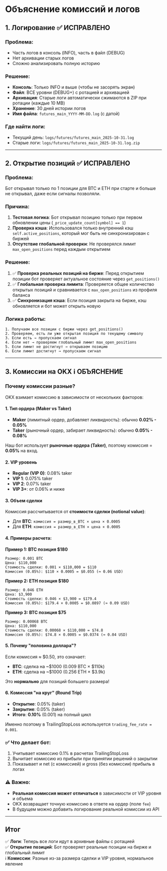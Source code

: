 # Объяснение комиссий и логов

## 1. Логирование ✅ ИСПРАВЛЕНО

### Проблема:
- Часть логов в консоль (INFO), часть в файл (DEBUG)
- Нет архивации старых логов
- Сложно анализировать полную историю

### Решение:
- **Консоль**: Только INFO и выше (чтобы не засорять экран)
- **Файл**: ВСЕ уровни (DEBUG+) с ротацией и архивацией
- **Архивация**: Старые логи автоматически сжимаются в ZIP при ротации (каждые 10 MB)
- **Хранение**: 30 дней истории логов
- **Имя файла**: `futures_main_YYYY-MM-DD.log` (с датой)

### Где найти логи:
- Текущий день: `logs/futures/futures_main_2025-10-31.log`
- Старые логи: `logs/futures/futures_main_2025-10-31.log.zip`

---

## 2. Открытие позиций ✅ ИСПРАВЛЕНО

### Проблема:
Бот открывал только по 1 позиции для BTC и ETH при старте и больше не открывал, даже если сигналы позволяли.

### Причина:
1. **Тестовая логика**: Бот открывал позицию только при первом обновлении цены (`_price_update_count[symbol] == 1`)
2. **Проверка кэша**: Использовался только внутренний кэш `self.active_positions`, который мог быть не синхронизирован с биржей
3. **Отсутствие глобальной проверки**: Не проверялся лимит `max_open_positions` перед каждым открытием

### Решение:
1. ✅ **Проверка реальных позиций на бирже**: Перед открытием позиции бот проверяет актуальное состояние через `get_positions()`
2. ✅ **Глобальная проверка лимита**: Проверяется общее количество открытых позиций и сравнивается с `max_open_positions` из профиля баланса
3. ✅ **Синхронизация кэша**: Если позиция закрыта на бирже, кэш обновляется и бот может открыть новую

### Логика работы:
```
1. Получаем все позиции с биржи через get_positions()
2. Проверяем, есть ли уже открытая позиция по текущему символу
3. Если есть → пропускаем сигнал
4. Если нет → проверяем глобальный лимит max_open_positions
5. Если лимит не достигнут → открываем позицию
6. Если лимит достигнут → пропускаем сигнал
```

---

## 3. Комиссии на OKX ℹ️ ОБЪЯСНЕНИЕ

### Почему комиссии разные?

OKX взимает комиссию в зависимости от нескольких факторов:

#### 1. **Тип ордера (Maker vs Taker)**
- **Maker** (лимитный ордер, добавляет ликвидность): обычно **0.02% - 0.05%**
- **Taker** (рыночный ордер, забирает ликвидность): обычно **0.05% - 0.08%**

Наш бот использует **рыночные ордера (Taker)**, поэтому комиссия = **0.05%** на вход.

#### 2. **VIP уровень**
- **Regular (VIP 0)**: 0.08% taker
- **VIP 1**: 0.075% taker
- **VIP 2**: 0.07% taker
- **VIP 3+**: от 0.06% и ниже

#### 3. **Объем сделки**
Комиссия рассчитывается от **стоимости сделки (notional value)**:
- Для **BTC**: `комиссия = размер_в_BTC × цена × 0.0005`
- Для **ETH**: `комиссия = размер_в_ETH × цена × 0.0005`

#### 4. **Примеры расчета:**

**Пример 1: BTC позиция $180**
```
Размер: 0.001 BTC
Цена: $110,000
Стоимость сделки: 0.001 × $110,000 = $110
Комиссия (0.05%): $110 × 0.0005 = $0.055 (≈ 0.06 USD)
```

**Пример 2: ETH позиция $180**
```
Размер: 0.046 ETH
Цена: $3,900
Стоимость сделки: 0.046 × $3,900 = $179.4
Комиссия (0.05%): $179.4 × 0.0005 = $0.0897 (≈ 0.09 USD)
```

**Пример 3: BTC позиция $75**
```
Размер: 0.00068 BTC
Цена: $110,000
Стоимость сделки: 0.00068 × $110,000 = $74.8
Комиссия (0.05%): $74.8 × 0.0005 = $0.0374 (≈ 0.04 USD)
```

#### 5. **Почему "половина доллара"?**

Если комиссия ≈ $0.50, это означает:
- **BTC**: сделка на ~$1000 (0.009 BTC × $110k)
- **ETH**: сделка на ~$1000 (0.256 ETH × $3.9k)

Это **нормально** для позиций большего размера!

#### 6. **Комиссия "на круг" (Round Trip)**
- **Открытие**: 0.05% (taker)
- **Закрытие**: 0.05% (taker)
- **Итого**: **0.10%** (0.001) на полный цикл

Именно поэтому в TrailingStopLoss используется `trading_fee_rate = 0.001`.

### ✅ Что делает бот:
1. Учитывает комиссию 0.1% в расчетах TrailingStopLoss
2. Вычитает комиссию из прибыли при принятии решений о закрытии
3. Показывает и net (с комиссией) и gross (без комиссии) прибыль в логах

### ⚠️ Важно:
- **Реальная комиссия может отличаться** в зависимости от VIP уровня и объема
- OKX возвращает точную комиссию в ответе на ордер (поле `fee`)
- В будущем можно добавить логирование реальной комиссии из API

---

## Итог

✅ **Логи**: Теперь все логи идут в архивные файлы с ротацией  
✅ **Открытие позиций**: Бот проверяет реальные позиции на бирже и глобальный лимит  
ℹ️ **Комиссии**: Разные из-за размера сделки и VIP уровня, нормальное явление

